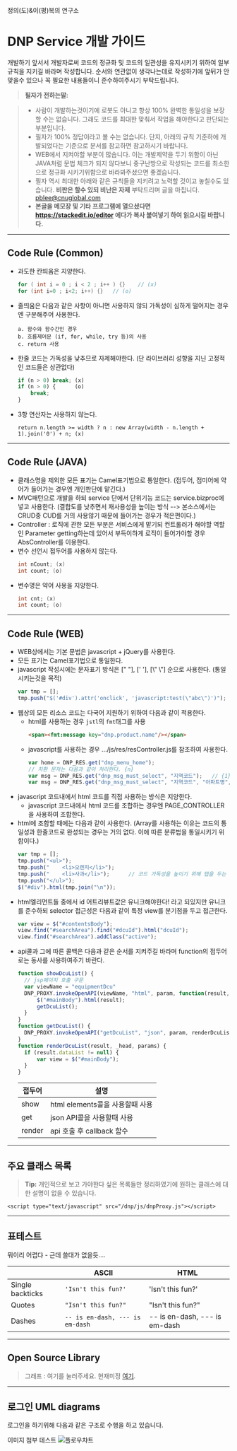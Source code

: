정의(도)&amp;이(평)복의 연구소

DNP Service 개발 가이드
===================
개발하기 앞서서 개발자로써 코드의 정규화 및 코드의 일관성을 유지시키기 위하여 일부 규칙을 지키길 바라며 작성합니다.
순서와 연관없이 생각나는데로 작성하기에 앞뒤가 안 맞을수 있으나 꼭 필요한 내용들이니 준수하여주시기 부탁드립니다.

> **필자가 전하는말:**

> - 사람이 개발하는것이기에 로봇도 아니고 항상 100% 완벽한 통일성을 보장할 수는 없습니다. 그래도 코드를 최대한 맞춰서 작업을 해야한다고 판단되는 부분입니다.
> - 필자가 100% 정답이라고 볼 수는 없습니다. 단지, 아래의 규칙 기준하에 개발되었다는 기준으로 문서를 참고하면 참고하시기 바랍니다.
> - WEB에서 지켜야할 부분이 많습니다. 이는 개발제약을 두기 위함이 아닌 JAVA처럼 문법 체크가 되지 않다보니 중구난방으로 작성되는 코드를 최소한으로 정규화 시키기위함으로 바라봐주셨으면 좋겠습니다.
> - 필자 역시 최대한 아래와 같은 규칙들을 지키려고 노력할 것이고 놓칠수도 있습니다. **비판은 할수 있되 비난은 자제** 부탁드리며 글을 마칩니다.   pblee@cnuglobal.com
> - **본글을 메모장 및 기타 프로그램에 열으셨다면 https://stackedit.io/editor 에다가 복사 붙여넣기 하여 읽으시길 바랍니다.**
---

## Code Rule (Common)
- 과도한 칸띄움은 지양한다.
  ```java
  for ( int i = 0 ; i < 2 ; i++ ) {}	// (x)
  for (int i=0 ; i<2; i++) {}	// (o)
  ```
- 줄띄움은 다음과 같은 사항이 아니면 사용하지 않되 가독성이 심하게 떨어지는 경우엔 구분해주어 사용한다.
  ```
  a. 함수와 함수간인 경우
  b. 흐름제어문 (if, for, while, try 등)의 사용
  c. return 사용
  ```
- 한줄 코드는 가독성을 낮추므로 자제해야한다. (단 라이브러리 성향을 지닌 고정적인 코드들은 상관없다)
  ```javascript
  if (n > 0) break; (x)
  if (n > 0) {      (o)
      break;	  
  }
  ```
- 3항 연산자는 사용하지 않는다.
  ```
  return n.length >= width ? n : new Array(width - n.length + 1).join('0') + n; (x)
  ```

---

## Code Rule (JAVA)
- 클래스명을 제외한 모든 표기는 Camel표기법으로 통일한다. (접두어, 접미어에 약어가 들어가는 경우엔 개인판단에 맡긴다.)
- MVC패턴으로 개발을 하되 service 단에서 단위기능 코드는 service.bizproc에 넣고 사용한다. (결합도를 낮추면서 재사용성을 높이는 방식 --> 본소스에서는 CRUD중 CUD를 거의 사용않기 때문에 들어가는 경우가 적은편이다.)
- Controller : 로직에 관한 모든 부분은 서비스에게 맡기되 컨트롤러가 해야할 역할인 Parameter getting하는데 있어서 부득이하게 로직이 들어가야할 경우 AbsController를 이용한다.
- 변수 선언시 접두어를 사용하지 않는다.
  ```java
  int nCount; (x)
  int count; (o)
  ```
- 변수명은 약어 사용을 지양한다.
  ```java
  int cnt; (x)
  int count; (o)
  ```

---


## Code Rule (WEB)
- WEB상에서는 기본 문법은 javascript + jQuery를 사용한다.
- 모든 표기는 Camel표기법으로 통일한다.
- javascript 작성시에는 문자표기 방식은 [" "], [' '], [\\" \\"] 순으로 사용한다. (통일시키는것을 목적)
  ```javascript
  var tmp = [];
  tmp.push("$('#div').attr('onclick', 'javascript:test(\"abc\")')");
  ```
- 웹상의 모든 리소스 코드는 다국어 지원하기 위하여 다음과 같이 적용한다.
  - html를 사용하는 경우 `jstl`의 `fmt`태그를 사용
    ```html
    <span><fmt:message key="dnp.product.name"/></span>
    ```
  - javascript를 사용하는 경우 .../js/res/resController.js를 참조하여 사용한다.
    ```javascript
    var home = DNP_RES.get("dnp_menu_home");
    // 치환 문자는 다음과 같이 처리한다. {n}
    var msg = DNP_RES.get("dnp_msg_must_select", "지역코드");	// {1}는(은) 반드시 선택해주세요.
    var msg = DNP_RES.get("dnp_msg_must_select", "지역코드", "아파트명", ...);	// {1}는(은) 반드시 선택해주세요. {2}도 채워주세요! n개 만큼 치환가능합니다.
    ```
- javascript 코드내에서 html 코드를 직접 사용하는 방식은 지양한다.
  - javascript 코드내에서 html 코드를 조합하는 경우엔 PAGE_CONTROLLER을 사용하여 조합한다.
- html에 조합할 때에는 다음과 같이 사용한다. (Array를 사용하는 이유는 코드의 통일성과 한줄코드로 완성되는 경우는 거의 없다. 이에 따른 분류법을 통일시키기 위함이다.)
  ```javascript
  var tmp = [];
  tmp.push("<ul>");
  tmp.push("	<li>오렌지</li>");	
  tmp.push("	<li>사과</li>");		// 코드 가독성을 높이기 위해 탭을 두는 여백의 미도 괜찮다.
  tmp.push("</ul>");
  $("#div").html(tmp.join("\n"));
  ```
- html엘리먼트들 중에서 id 어트리뷰트값은 유니크해야한다! 라고 되있지만 유니크를 준수하되 selector 접근성은 다음과 같이 특정 view를 분기점을 두고 접근한다.
  ```javascript
  var view = $("#contentsBody");
  view.find("#searchArea").find("#dcuId").html("dcuId");
  view.find("#searchArea").addClass("active");
  ```
- api콜과 그에 따른 콜백은 다음과 같은 순서를 지켜주길 바라며 function의 접두어로는 동사를 사용하여주기 바란다.
  ```javascript
  function showDcuList() {
	// jsp페이지 호출 구문
	var viewName = "equipmentDcu"
	DNP_PROXY.invokeOpenAPI(viewName, "html", param, function(result, _params) {
		$("#mainBody").html(result);
		getDcuList();
	}
  }
  function getDcuList() {
	DNP_PROXY.invokeOpenAPI("getDcuList", "json", param, renderDcuList);
  }
  function renderDcuList(result, _head, params) {
	if (result.dataList != null) {
		var view = $("#mainBody");
	}
  }
  ```
  |접두어              |설명                          |
  |----------------|-------------------------------|
  |show|html elements콜을 사용할때 사용|
  |get|json API콜을 사용할때 사용|
  |render|api 호출 후 callback 함수|

---


## 주요 클래스 목록


> **Tip:** 개인적으로 보고 가야한다 싶은 목록들만 정리하였기에 원하는 클래스에 대한 설명이 없을 수 있습니다.

  ```
  <script type="text/javascript" src="/dnp/js/dnpProxy.js"></script>
  ```


---


## 표테스트

뭐이리 어렵댜 - 근데 쓸대가 없을듯....

|                |ASCII                          |HTML                         |
|----------------|-------------------------------|-----------------------------|
|Single backticks|`'Isn't this fun?'`            |'Isn't this fun?'            |
|Quotes          |`"Isn't this fun?"`            |"Isn't this fun?"            |
|Dashes          |`-- is en-dash, --- is em-dash`|-- is en-dash, --- is em-dash|


---


## Open Source Library
> 그래프 : 여기를 눌러주세요. 현재미정 [여기](http://www.naver.com).


---


## 로그인 UML diagrams
로그인을 하기위해 다음과 같은 구조로 수행을 하고 있습니다.

이미지 첨부 테스트
![플로우챠트](https://user-images.githubusercontent.com/20449373/62184325-85a38d80-b398-11e9-843f-a4faa08fdb89.PNG)

